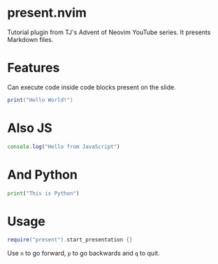 # present.nvim

Tutorial plugin from TJ's Advent of Neovim YouTube series. It presents Markdown files.

# Features

Can execute code inside code blocks present on the slide.

```lua
print("Hello World!")
```

# Also JS

```javascript
console.log("Hello from JavaScript")
```

# And Python

```python
print("This is Python")
```

# Usage

```lua
require("present").start_presentation {}
```

Use `n` to go forward, `p` to go backwards and `q` to quit.
